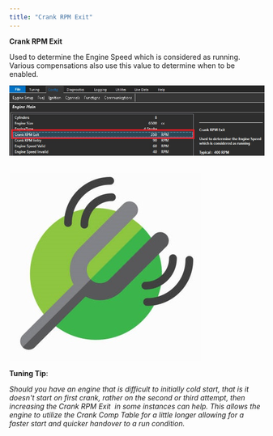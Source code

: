 ```yaml
---
title: "Crank RPM Exit"
---
```


**Crank RPM Exit**


Used to determine the Engine Speed which is considered as running. Various compensations also use this value to determine when to be enabled.&nbsp; &nbsp;


![Image](</img/AA main3.jpg>)&nbsp; &nbsp;


![Image](</img/Tuning Tip.jpg>) &nbsp; &nbsp; &nbsp; &nbsp; &nbsp; &nbsp;

**Tuning Tip**:&nbsp;


*Should you have an engine that is difficult to initially cold start, that is it doesn't start on first crank, rather on the second or third attempt, then increasing the Crank RPM Exit&nbsp; in some instances can help. This allows the engine to utilize the Crank Comp Table for a little longer allowing for a faster start and quicker handover to a run condition.*